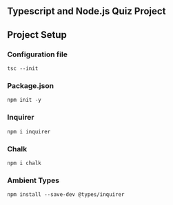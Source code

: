 ## Typescript and Node.js Quiz Project

## Project Setup

### Configuration file
`tsc --init`

### Package.json
`npm init -y`

### Inquirer
`npm i inquirer`

### Chalk
``npm i chalk``

### Ambient Types
``npm install --save-dev @types/inquirer ``